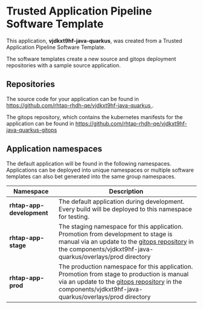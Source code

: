 # Trusted Application Pipeline Software Template

This application, **vjdkxt9hf-java-quarkus**, was created from a Trusted Application Pipeline Software Template.

The software templates create a new source and gitops deployment repositories with a sample source application. 

## Repositories

The source code for your application can be found in [https://github.com/rhtap-rhdh-qe/vjdkxt9hf-java-quarkus ](https://github.com/rhtap-rhdh-qe/vjdkxt9hf-java-quarkus ).
 
The gitops repository, which contains the kubernetes manifests for the application can be found in 
[https://github.com/rhtap-rhdh-qe/vjdkxt9hf-java-quarkus-gitops ](https://github.com/rhtap-rhdh-qe/vjdkxt9hf-java-quarkus-gitops ) 

## Application namespaces 

The default application will be found in the following namespaces. Applications can be deployed into unique namespaces or multiple software templates can also bet generated into the same group namespaces.  

|  Namespace   |  Description   |  
| -------- | -------- |   
| **rhtap-app-development** | The default application during development. Every build will be deployed to this namespace for testing. | 
| **rhtap-app-stage** | The staging namespace for this application. Promotion from development to stage is manual via an update to the [gitops repository](https://github.com/rhtap-rhdh-qe/vjdkxt9hf-java-quarkus-gitops ) in the components/vjdkxt9hf-java-quarkus/overlays/prod directory |  
| **rhtap-app-prod** | The production namespace for this application. Promotion from stage to production is manual via an update to the [gitops repository](https://github.com/rhtap-rhdh-qe/vjdkxt9hf-java-quarkus-gitops ) in the components/vjdkxt9hf-java-quarkus/overlays/prod directory | 